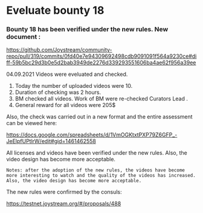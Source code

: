 # Eveluate bounty 18 


### Bounty 18 has been verified under the new rules. New document : 

https://github.com/Joystream/community-repo/pull/319/commits/0fd40e7e94309692498cdb9091091f564a9230ce#diff-59b5bc29d3b0e5d2bab3949de2276d339293551606ba4ae62f956a39ee

04.09.2021 Videos were eveluated and checked.

1. Today the number of uploaded videos were 10.
2. Duration of checking was 2 hours.
3. BM checked all videos. Work of BM were re-checked Curators Lead .
4. General reward for all videos were 205$

Also, the check was carried out in a new format and the entire assessment can be viewed here:

https://docs.google.com/spreadsheets/d/1VmOGKtxtPXP79Z6GFP_-JeElpfUPtlrW/edit#gid=1461462558

All licenses and videos have been verified under the new rules. Also, the video design has become more acceptable.

`Notes: after the adoption of the new rules, the videos have become more interesting to watch and the quality of the videos has increased.
Also, the video design has become more acceptable. `

The new rules were confirmed by the consuls:

https://testnet.joystream.org/#/proposals/488
